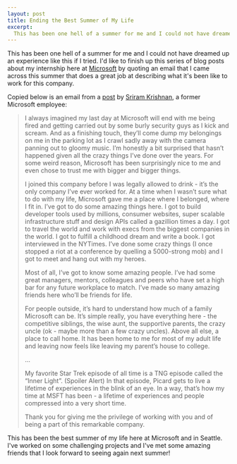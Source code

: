 ```yaml
--- 
layout: post
title: Ending the Best Summer of My Life
excerpt:
  This has been one hell of a summer for me and I could not have dreamed up an experience like this if I tried. I'd like to finish up this series of blog posts about my internship here at Microsoft by quoting an email that I came across this summer that does a great job at describing what it's been like to work for this company. Copied below is an email from a post by Sriram Krishnan, a former Microsoft employee.
---
```

This has been one hell of a summer for me and I could not have dreamed up an experience like this if I tried. I'd like to finish up this series of blog posts about my internship here at <a href="http://www.microsoft.com/en-us/default.aspx">Microsoft</a> by quoting an email that I came across this summer that does a great job at describing what it's been like to work for this company.

Copied below is an email from a <a href="http://sriramk.com/blog/2011/05/leaving-microsoft.html">post</a> by <a href="http://sriramk.com/">Sriram Krishnan</a>, a former Microsoft employee:

<blockquote>
<p>I always imagined my last day at Microsoft will end with me being fired and getting carried out by some burly security guys as I kick and scream. And as a finishing touch, they’ll come dump my belongings on me in the parking lot as I crawl sadly away with the camera panning out to gloomy music. I’m honestly a bit surprised that hasn’t happened given all the crazy things I’ve done over the years. For some weird reason, Microsoft has been surprisingly nice to me and even chose to trust me with bigger and bigger things.</p>

<p>I joined this company before I was legally allowed to drink - it’s the only company I’ve ever worked for. At a time when I wasn’t sure what to do with my life, Microsoft gave me a place where I belonged, where I fit in. I’ve got to do some amazing things here. I got to build developer tools used by millions, consumer websites, super scalable infrastructure stuff and design APIs called a gazillion times a day. I got to travel the world and work with execs from the biggest companies in the world. I got to fulfill a childhood dream and write a book. I got interviewed in the NYTimes. I’ve done some crazy things (I once stopped a riot at a conference by quelling a 5000-strong mob) and I got to meet and hang out with my heroes.</p>

<p>Most of all, I’ve got to know some amazing people. I’ve had some great managers, mentors, colleagues and peers who have set a high bar for any future workplace to match. I’ve made so many amazing friends here who’ll be friends for life.</p>

<p>For people outside, it’s hard to understand how much of a family Microsoft can be. It’s simple really, you have everything here - the competitive siblings, the wise aunt, the supportive parents, the crazy uncle (ok - maybe more than a few crazy uncles). Above all else, a place to call home. It has been home to me for most of my adult life and leaving now feels like leaving my parent’s house to college.</p>

<p>...</p>

<p>My favorite Star Trek episode of all time is a TNG episode called the “Inner Light”. (Spoiler Alert) In that episode, Picard gets to live a lifetime of experiences in the blink of an eye. In a way, that’s how my time at MSFT has been - a lifetime of experiences and people compressed into a very short time.</p>

<p>Thank you for giving me the privilege of working with you and of being a part of this remarkable company.</p>
</blockquote>


This has been the best summer of my life here at Microsoft and in Seattle. I've worked on some challenging projects and I've met some amazing friends that I look forward to seeing again next summer!
